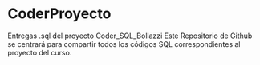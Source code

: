 # CoderProyecto
Entregas .sql del proyecto Coder_SQL_Bollazzi
Este Repositorio de Github se centrará para compartir todos los códigos SQL correspondientes al proyecto del curso. 
